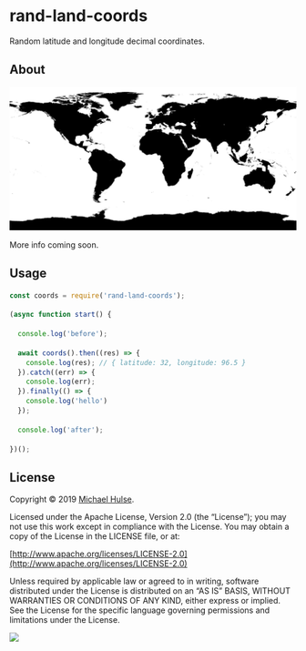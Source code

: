 # rand-land-coords

Random latitude and longitude decimal coordinates.

## About

![](map.png)

More info coming soon.

## Usage

```js
const coords = require('rand-land-coords');

(async function start() {

  console.log('before');

  await coords().then((res) => {
    console.log(res); // { latitude: 32, longitude: 96.5 }
  }).catch((err) => {
    console.log(err);
  }).finally(() => {
    console.log('hello')
  });

  console.log('after');

})();
```

## License

Copyright © 2019 [Michael Hulse](http://mky.io).

Licensed under the Apache License, Version 2.0 (the “License”); you may not use this work except in compliance with the License. You may obtain a copy of the License in the LICENSE file, or at:

[http://www.apache.org/licenses/LICENSE-2.0](http://www.apache.org/licenses/LICENSE-2.0)

Unless required by applicable law or agreed to in writing, software distributed under the License is distributed on an “AS IS” BASIS, WITHOUT WARRANTIES OR CONDITIONS OF ANY KIND, either express or implied. See the License for the specific language governing permissions and limitations under the License.

<img src="https://github.global.ssl.fastly.net/images/icons/emoji/octocat.png">
